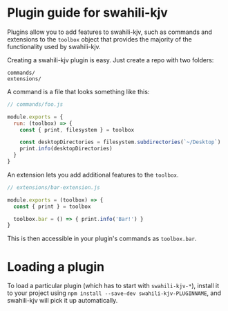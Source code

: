 # Plugin guide for swahili-kjv

Plugins allow you to add features to swahili-kjv, such as commands and
extensions to the `toolbox` object that provides the majority of the functionality
used by swahili-kjv.

Creating a swahili-kjv plugin is easy. Just create a repo with two folders:

```
commands/
extensions/
```

A command is a file that looks something like this:

```js
// commands/foo.js

module.exports = {
  run: (toolbox) => {
    const { print, filesystem } = toolbox

    const desktopDirectories = filesystem.subdirectories(`~/Desktop`)
    print.info(desktopDirectories)
  }
}
```

An extension lets you add additional features to the `toolbox`.

```js
// extensions/bar-extension.js

module.exports = (toolbox) => {
  const { print } = toolbox

  toolbox.bar = () => { print.info('Bar!') }
}
```

This is then accessible in your plugin's commands as `toolbox.bar`.

# Loading a plugin

To load a particular plugin (which has to start with `swahili-kjv-*`),
install it to your project using `npm install --save-dev swahili-kjv-PLUGINNAME`,
and swahili-kjv will pick it up automatically.
